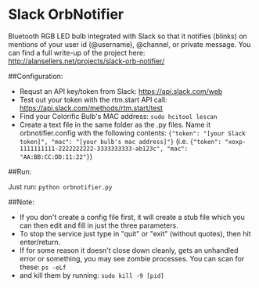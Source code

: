 # Slack OrbNotifier
Bluetooth RGB LED bulb integrated with Slack so that it notifies (blinks) on mentions of your user id (@username), @channel, or private message. You can find a full write-up of the project here: http://alansellers.net/projects/slack-orb-notifier/

##Configuration:
  - Requst an API key/token from Slack: https://api.slack.com/web
  - Test out your token with the rtm.start API call: https://api.slack.com/methods/rtm.start/test
  - Find your Colorific Bulb's MAC address: `sudo hcitool lescan`
  - Create a text file in the same folder as the .py files. Name it orbnotifier.config with the following contents: `{"token": "[your Slack token]", "mac": "[your bulb's mac address]"}`    (i.e. `{"token": "xoxp-1111111111-2222222222-3333333333-ab123c", "mac": "AA:BB:CC:DD:11:22"}`)

##Run:

  Just run: `python orbnotifier.py`
  
##Note:
  - If you don't create a config file first, it will create a stub file which you can then edit and fill in just the three parameters.
  - To stop the service just type in "quit" or "exit" (without quotes), then hit enter/return.
  - If for some reason it doesn't close down cleanly, gets an unhandled error or something, you may see zombie processes. You can scan for these: `ps -eLf`
  - and kill them by running: `sudo kill -9 [pid]`

